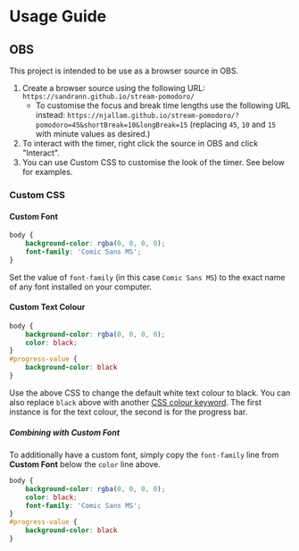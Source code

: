 # Usage Guide

## OBS

This project is intended to be use as a browser source in OBS.

1. Create a browser source using the following URL: `https://sandrann.github.io/stream-pomodoro/`
   - To customise the focus and break time lengths use the following URL instead: `https://njallam.github.io/stream-pomodoro/?pomodoro=45&shortBreak=10&longBreak=15` (replacing `45`, `10` and `15` with minute values as desired.)
2. To interact with the timer, right click the source in OBS and click "Interact".
3. You can use Custom CSS to customise the look of the timer. See below for examples.

### Custom CSS

#### Custom Font
```css
body {
    background-color: rgba(0, 0, 0, 0);
    font-family: 'Comic Sans MS';
}
```
Set the value of `font-family` (in this case `Comic Sans MS`) to the exact name of any font installed on your computer.

#### Custom Text Colour
```css
body {
    background-color: rgba(0, 0, 0, 0);
    color: black;
}
#progress-value {
    background-color: black
}
```
Use the above CSS to change the default white text colour to black. You can also replace `black` above with another [CSS colour keyword](https://developer.mozilla.org/en-US/docs/Web/CSS/color_value#color_keywords).  The first instance is for the text colour, the second is for the progress bar.

##### Combining with Custom Font

To additionally have a custom font, simply copy the `font-family` line from **Custom Font** below the `color` line above.

```css
body {
    background-color: rgba(0, 0, 0, 0);
    color: black;
    font-family: 'Comic Sans MS';
}
#progress-value {
    background-color: black
}
```
